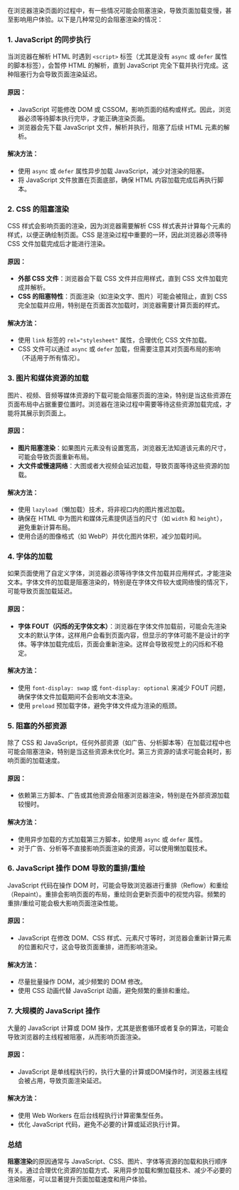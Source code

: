 在浏览器渲染页面的过程中，有一些情况可能会阻塞渲染，导致页面加载变慢，甚至影响用户体验。以下是几种常见的会阻塞渲染的情况：

### 1. **JavaScript 的同步执行**

当浏览器在解析 HTML 时遇到 `<script>` 标签（尤其是没有 `async` 或 `defer` 属性的脚本标签），会暂停 HTML 的解析，直到 JavaScript 完全下载并执行完成。这种阻塞行为会导致页面渲染延迟。

#### 原因：

- JavaScript 可能修改 DOM 或 CSSOM，影响页面的结构或样式。因此，浏览器必须等待脚本执行完毕，才能正确渲染页面。
- 浏览器会先下载 JavaScript 文件，解析并执行，阻塞了后续 HTML 元素的解析。

#### 解决方法：

- 使用 `async` 或 `defer` 属性异步加载 JavaScript，减少对渲染的阻塞。
- 将 JavaScript 文件放置在页面底部，确保 HTML 内容加载完成后再执行脚本。

### 2. **CSS 的阻塞渲染**

CSS 样式会影响页面的渲染，因为浏览器需要解析 CSS 样式表并计算每个元素的样式，以便正确绘制页面。CSS 是渲染过程中重要的一环，因此浏览器必须等待 CSS 文件加载完成后才能进行渲染。

#### 原因：

- **外部 CSS 文件**：浏览器会下载 CSS 文件并应用样式，直到 CSS 文件加载完成并解析。
- **CSS 的阻塞特性**：页面渲染（如渲染文字、图片）可能会被阻止，直到 CSS 完全加载并应用，特别是在页面首次加载时，浏览器需要计算页面的样式。

#### 解决方法：

- 使用 `link` 标签的 `rel="stylesheet"` 属性，合理优化 CSS 文件加载。
- CSS 文件可以通过 `async` 或 `defer` 加载，但需要注意其对页面布局的影响（不适用于所有情况）。

### 3. **图片和媒体资源的加载**

图片、视频、音频等媒体资源的下载可能会阻塞页面的渲染，特别是当这些资源在页面布局中占据重要位置时。浏览器在渲染过程中需要等待这些资源加载完成，才能将其展示到页面上。

#### 原因：

- **图片阻塞渲染**：如果图片元素没有设置宽高，浏览器无法知道该元素的尺寸，可能会导致页面重新布局。
- **大文件或慢速网络**：大图或者大视频会延迟加载，导致页面等待这些资源的加载。

#### 解决方法：

- 使用 `lazyload`（懒加载）技术，将非视口内的图片推迟加载。
- 确保在 HTML 中为图片和媒体元素提供适当的尺寸（如 `width` 和 `height`），避免重新计算布局。
- 使用合适的图像格式（如 WebP）并优化图片体积，减少加载时间。

### 4. **字体的加载**

如果页面使用了自定义字体，浏览器必须等待字体文件加载并应用样式，才能渲染文本。字体文件的加载是阻塞渲染的，特别是在字体文件较大或网络慢的情况下，可能导致页面加载延迟。

#### 原因：

- **字体 FOUT（闪烁的无字体文本）**：浏览器在字体文件加载前，可能会先渲染文本的默认字体，这样用户会看到页面内容，但显示的字体可能不是设计的字体。等字体加载完成后，页面会重新渲染。这样会导致视觉上的闪烁和不稳定。

#### 解决方法：

- 使用 `font-display: swap` 或 `font-display: optional` 来减少 FOUT 问题，确保字体文件加载期间不会影响文本渲染。
- 使用 `preload` 预加载字体，避免字体文件成为渲染的瓶颈。

### 5. **阻塞的外部资源**

除了 CSS 和 JavaScript，任何外部资源（如广告、分析脚本等）在加载过程中也可能会阻塞渲染，特别是当这些资源未优化时。第三方资源的请求可能会耗时，影响页面的加载速度。

#### 原因：

- 依赖第三方脚本、广告或其他资源会阻塞浏览器渲染，特别是在外部资源加载较慢时。

#### 解决方法：

- 使用异步加载的方式加载第三方脚本，如使用 `async` 或 `defer` 属性。
- 对于广告、分析等不直接影响页面渲染的资源，可以使用懒加载技术。

### 6. **JavaScript 操作 DOM 导致的重排/重绘**

JavaScript 代码在操作 DOM 时，可能会导致浏览器进行重排（Reflow）和重绘（Repaint）。重排会影响页面的布局，重绘则会更新页面中的视觉内容。频繁的重排/重绘可能会极大影响页面渲染性能。

#### 原因：

- JavaScript 在修改 DOM、CSS 样式、元素尺寸等时，浏览器会重新计算元素的位置和尺寸，这会导致页面重排，进而影响渲染。

#### 解决方法：

- 尽量批量操作 DOM，减少频繁的 DOM 修改。
- 使用 CSS 动画代替 JavaScript 动画，避免频繁的重排和重绘。

### 7. **大规模的 JavaScript 操作**

大量的 JavaScript 计算或 DOM 操作，尤其是嵌套循环或者复杂的算法，可能会导致浏览器的主线程被阻塞，从而影响页面渲染。

#### 原因：

- JavaScript 是单线程执行的，执行大量的计算或DOM操作时，浏览器主线程会被占用，导致页面渲染延迟。

#### 解决方法：

- 使用 Web Workers 在后台线程执行计算密集型任务。
- 优化 JavaScript 代码，避免不必要的计算或延迟执行计算。

### 总结

**阻塞渲染**的原因通常与 JavaScript、CSS、图片、字体等资源的加载和执行顺序有关。通过合理优化资源的加载方式、采用异步加载和懒加载技术、减少不必要的渲染阻塞，可以显著提升页面加载速度和用户体验。